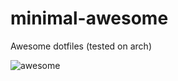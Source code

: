 # minimal-awesome
Awesome dotfiles (tested on arch)

![awesome](https://github.com/autonomuscoder/minimal-awesome/assets/112854891/fea25082-850f-4389-ac8e-7bd0c420d559)
